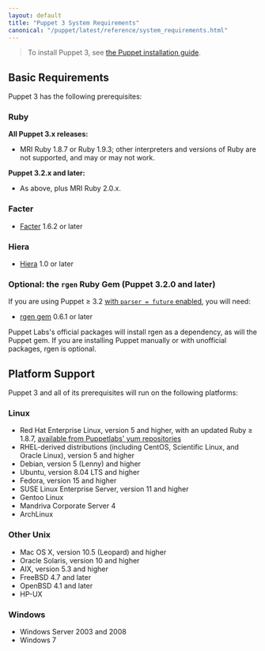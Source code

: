 ```yaml
---
layout: default
title: "Puppet 3 System Requirements"
canonical: "/puppet/latest/reference/system_requirements.html"
---
```


> To install Puppet 3, see [the Puppet installation guide](/guides/installation.html).

Basic Requirements
-----

Puppet 3 has the following prerequisites:

### Ruby

**All Puppet 3.x releases:**

- MRI Ruby 1.8.7 or Ruby 1.9.3; other interpreters and versions of Ruby are not supported, and may or may not work.

**Puppet 3.2.x and later:**

- As above, plus MRI Ruby 2.0.x.

### Facter

- [Facter](http://www.puppetlabs.com/puppet/related-projects/facter/) 1.6.2 or later

### Hiera

- [Hiera](http://docs.puppetlabs.com/hiera/latest/) 1.0 or later

### Optional: the `rgen` Ruby Gem (Puppet 3.2.0 and later)

If you are using Puppet ≥ 3.2 [with `parser = future` enabled](./lang_experimental_3_2.html), you will need:

- [rgen gem](http://ruby-gen.org/downloads) 0.6.1 or later

Puppet Labs's official packages will install rgen as a dependency, as will the Puppet gem. If you are installing Puppet manually or with unofficial packages, rgen is optional.

Platform Support
-----

Puppet 3 and all of its prerequisites will run on the following platforms:

### Linux

- Red Hat Enterprise Linux, version 5 and higher, with an updated Ruby ≥ 1.8.7, [available from Puppetlabs' yum repositories](http://docs.puppetlabs.com/guides/puppetlabs_package_repositories.html)
- RHEL-derived distributions (including CentOS, Scientific Linux, and Oracle Linux), version 5 and higher
- Debian, version 5 (Lenny) and higher
- Ubuntu, version 8.04 LTS and higher
- Fedora, version 15 and higher
- SUSE Linux Enterprise Server, version 11 and higher
- Gentoo Linux
- Mandriva Corporate Server 4 <!-- Version not checked recently -->
- ArchLinux

### Other Unix

- Mac OS X, version 10.5 (Leopard) and higher
- Oracle Solaris, version 10 and higher
- AIX, version 5.3 and higher
- FreeBSD 4.7 and later <!-- Version not checked recently -->
- OpenBSD 4.1 and later <!-- Version not checked recently -->
- HP-UX

### Windows

- Windows Server 2003 and 2008
- Windows 7
